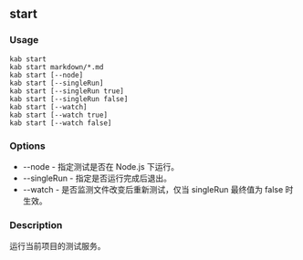 start
---------

### Usage

    kab start
    kab start markdown/*.md
    kab start [--node]
    kab start [--singleRun]
    kab start [--singleRun true]
    kab start [--singleRun false]
    kab start [--watch]
    kab start [--watch true]
    kab start [--watch false]

### Options

+ --node - 指定测试是否在 Node.js 下运行。
+ --singleRun - 指定是否运行完成后退出。
+ --watch - 是否监测文件改变后重新测试，仅当 singleRun 最终值为 false 时生效。


### Description

运行当前项目的测试服务。

